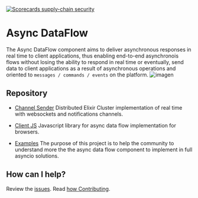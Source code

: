 [![Scorecards supply-chain security](https://github.com/bancolombia/async-dataflow/actions/workflows/scorecards-analysis.yml/badge.svg)](https://github.com/bancolombia/async-dataflow/actions/workflows/scorecards-analysis.yml)
# Async DataFlow

The Async DataFlow component aims to deliver asynchronous responses in real time to client applications, thus enabling end-to-end asynchronois flows without losing the ability to respond in real time or eventually, send data to client applications as a result of asynchronous operations and oriented to `messages / commands / events` on the platform.
![imagen](https://user-images.githubusercontent.com/12372370/137362047-34f5d048-9f1a-4065-8a09-dc97318bf42e.png)

## Repository

- [Channel Sender](https://github.com/bancolombia/async-dataflow/tree/master/channel-sender) Distributed Elixir Cluster implementation of real time with websockets and notifications channels.
- [Client JS](https://github.com/bancolombia/async-dataflow/tree/master/clients/client-js) Javascript library for async data flow implementation for browsers.

- [Examples](https://github.com/bancolombia/async-dataflow/tree/master/examples)
  The purpose of this project is to help the community to understand more the the async data flow component to implement in full asyncio solutions.

## How can I help?

Review the [issues](https://github.com/bancolombia/async-dataflow/issues). Read [how Contributing](https://github.com/bancolombia/async-dataflow/wiki/Contributing).

